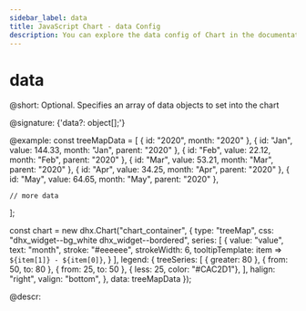 ```yaml
---
sidebar_label: data
title: JavaScript Chart - data Config 
description: You can explore the data config of Chart in the documentation of the DHTMLX JavaScript UI library. Browse developer guides and API reference, try out code examples and live demos, and download a free 30-day evaluation version of DHTMLX Suite.
---
```


# data

@short: Optional. Specifies an array of data objects to set into the chart

@signature: {'data?: object[];'}

@example:
const treeMapData = [
    { id: "2020", month: "2020" },
    { id: "Jan", value: 144.33, month: "Jan", parent: "2020" },
    { id: "Feb", value: 22.12, month: "Feb", parent: "2020" },
    { id: "Mar", value: 53.21, month: "Mar", parent: "2020" },
    { id: "Apr", value: 34.25, month: "Apr", parent: "2020" },
    { id: "May", value: 64.65, month: "May", parent: "2020" },

    // more data
];

const chart = new dhx.Chart("chart_container", {
    type: "treeMap",
    css: "dhx_widget--bg_white dhx_widget--bordered",
    series: [
        {
            value: "value",
            text: "month",
            stroke: "#eeeeee",
            strokeWidth: 6, 
            tooltipTemplate: item => `${item[1]} - ${item[0]}`,
        }
    ],
    legend: {
        treeSeries: [
			{ greater: 80 },
			{ from: 50, to: 80 },
			{ from: 25, to: 50 },
			{ less: 25, color: "#CAC2D1"},
	    ],
        halign: "right",
        valign: "bottom",
    },
    data: treeMapData
});


@descr:

